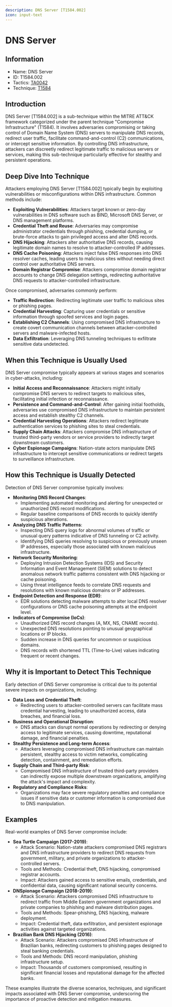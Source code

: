 ```yaml
---
description: DNS Server [T1584.002]
icon: input-text
---
```


# DNS Server

## Information

* Name: DNS Server
* ID: T1584.002
* Tactics: [TA0042](../)
* Technique: [T1584](./)

## Introduction

DNS Server \[T1584.002] is a sub-technique within the MITRE ATT\&CK framework categorized under the parent technique "Compromise Infrastructure" (T1584). It involves adversaries compromising or taking control of Domain Name System (DNS) servers to manipulate DNS records, redirect user traffic, facilitate command-and-control (C2) communications, or intercept sensitive information. By controlling DNS infrastructure, attackers can discreetly redirect legitimate traffic to malicious servers or services, making this sub-technique particularly effective for stealthy and persistent operations.

## Deep Dive Into Technique

Attackers employing DNS Server \[T1584.002] typically begin by exploiting vulnerabilities or misconfigurations within DNS infrastructure. Common methods include:

* **Exploiting Vulnerabilities**: Attackers target known or zero-day vulnerabilities in DNS software such as BIND, Microsoft DNS Server, or DNS management platforms.
* **Credential Theft and Reuse**: Adversaries may compromise administrator credentials through phishing, credential dumping, or brute-force attacks to gain privileged access and alter DNS records.
* **DNS Hijacking**: Attackers alter authoritative DNS records, causing legitimate domain names to resolve to attacker-controlled IP addresses.
* **DNS Cache Poisoning**: Attackers inject false DNS responses into DNS resolver caches, leading users to malicious sites without needing direct control over authoritative DNS servers.
* **Domain Registrar Compromise**: Attackers compromise domain registrar accounts to change DNS delegation settings, redirecting authoritative DNS requests to attacker-controlled infrastructure.

Once compromised, adversaries commonly perform:

* **Traffic Redirection**: Redirecting legitimate user traffic to malicious sites or phishing pages.
* **Credential Harvesting**: Capturing user credentials or sensitive information through spoofed services and login pages.
* **Establishing C2 Channels**: Using compromised DNS infrastructure to create covert communication channels between attacker-controlled servers and malware-infected hosts.
* **Data Exfiltration**: Leveraging DNS tunneling techniques to exfiltrate sensitive data undetected.

## When this Technique is Usually Used

DNS Server compromise typically appears at various stages and scenarios in cyber-attacks, including:

* **Initial Access and Reconnaissance**: Attackers might initially compromise DNS servers to redirect targets to malicious sites, facilitating initial infection or reconnaissance.
* **Persistence and Command-and-Control**: After gaining initial footholds, adversaries use compromised DNS infrastructure to maintain persistent access and establish stealthy C2 channels.
* **Credential Harvesting Operations**: Attackers redirect legitimate authentication services to phishing sites to steal credentials.
* **Supply Chain Attacks**: Attackers compromise DNS infrastructure of trusted third-party vendors or service providers to indirectly target downstream customers.
* **Cyber Espionage Campaigns**: Nation-state actors manipulate DNS infrastructure to intercept sensitive communications or redirect targets to surveillance infrastructure.

## How this Technique is Usually Detected

Detection of DNS Server compromise typically involves:

* **Monitoring DNS Record Changes**:
  * Implementing automated monitoring and alerting for unexpected or unauthorized DNS record modifications.
  * Regular baseline comparisons of DNS records to quickly identify suspicious alterations.
* **Analyzing DNS Traffic Patterns**:
  * Inspecting DNS query logs for abnormal volumes of traffic or unusual query patterns indicative of DNS tunneling or C2 activity.
  * Identifying DNS queries resolving to suspicious or previously unseen IP addresses, especially those associated with known malicious infrastructure.
* **Network Security Monitoring**:
  * Deploying Intrusion Detection Systems (IDS) and Security Information and Event Management (SIEM) solutions to detect anomalous network traffic patterns consistent with DNS hijacking or cache poisoning.
  * Using threat intelligence feeds to correlate DNS requests and resolutions with known malicious domains or IP addresses.
* **Endpoint Detection and Response (EDR)**:
  * EDR solutions detecting malware attempts to alter local DNS resolver configurations or DNS cache poisoning attempts at the endpoint level.
* **Indicators of Compromise (IoCs)**:
  * Unauthorized DNS record changes (A, MX, NS, CNAME records).
  * Unexpected DNS resolutions pointing to unusual geographical locations or IP blocks.
  * Sudden increase in DNS queries for uncommon or suspicious domains.
  * DNS records with shortened TTL (Time-to-Live) values indicating frequent or recent changes.

## Why it is Important to Detect This Technique

Early detection of DNS Server compromise is critical due to its potential severe impacts on organizations, including:

* **Data Loss and Credential Theft**:
  * Redirecting users to attacker-controlled servers can facilitate mass credential harvesting, leading to unauthorized access, data breaches, and financial loss.
* **Business and Operational Disruption**:
  * DNS attacks can disrupt normal operations by redirecting or denying access to legitimate services, causing downtime, reputational damage, and financial penalties.
* **Stealthy Persistence and Long-term Access**:
  * Attackers leveraging compromised DNS infrastructure can maintain persistent, stealthy access to victim networks, complicating detection, containment, and remediation efforts.
* **Supply Chain and Third-party Risk**:
  * Compromised DNS infrastructure of trusted third-party providers can indirectly expose multiple downstream organizations, amplifying the attack's impact and complexity.
* **Regulatory and Compliance Risks**:
  * Organizations may face severe regulatory penalties and compliance issues if sensitive data or customer information is compromised due to DNS manipulation.

## Examples

Real-world examples of DNS Server compromise include:

* **Sea Turtle Campaign (2017-2019)**:
  * Attack Scenario: Nation-state attackers compromised DNS registrars and DNS infrastructure providers to redirect DNS requests from government, military, and private organizations to attacker-controlled servers.
  * Tools and Methods: Credential theft, DNS hijacking, compromised registrar accounts.
  * Impact: Attackers gained access to sensitive emails, credentials, and confidential data, causing significant national security concerns.
* **DNSpionage Campaign (2018-2019)**:
  * Attack Scenario: Attackers compromised DNS infrastructure to redirect traffic from Middle Eastern government organizations and private companies to phishing and malware distribution pages.
  * Tools and Methods: Spear-phishing, DNS hijacking, malware deployment.
  * Impact: Credential theft, data exfiltration, and persistent espionage activities against targeted organizations.
* **Brazilian Bank DNS Hijacking (2016)**:
  * Attack Scenario: Attackers compromised DNS infrastructure of Brazilian banks, redirecting customers to phishing pages designed to steal banking credentials.
  * Tools and Methods: DNS record manipulation, phishing infrastructure setup.
  * Impact: Thousands of customers compromised, resulting in significant financial losses and reputational damage for the affected banks.

These examples illustrate the diverse scenarios, techniques, and significant impacts associated with DNS Server compromise, underscoring the importance of proactive detection and mitigation measures.
